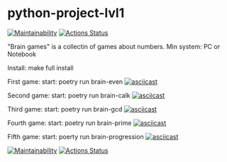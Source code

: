 # python-project-lvl1

[![Maintainability](https://api.codeclimate.com/v1/badges/2c8f2e05497e0f163356/maintainability)](https://codeclimate.com/github/nightdentist/python-project-lvl1/maintainability)
[![Actions Status](https://github.com/nightdentist/python-project-lvl1/workflows/hexlet-check/badge.svg)](https://github.com/nightdentist/python-project-lvl1/actions)

"Brain games" is a collectin of games about numbers.
Min system: PC or Notebook

Install: make full install

First game:
start: poetry run brain-even
[![asciicast](https://asciinema.org/a/Rrdpz3ztTYwAfCGFPJbywjlO7.svg)](https://asciinema.org/a/Rrdpz3ztTYwAfCGFPJbywjlO7)

Second game:
start: poetry run brain-calk
[![asciicast](https://asciinema.org/a/FE0ews0VL3UtofrBPPSyv8YG6.svg)](https://asciinema.org/a/FE0ews0VL3UtofrBPPSyv8YG6)

Third game:
start: poetry run brain-gcd
[![asciicast](https://asciinema.org/a/C58TYTEFBWNCzuhWxRPX7FZKX.svg)](https://asciinema.org/a/C58TYTEFBWNCzuhWxRPX7FZKX)

Fourth game:
start: poetry run brain-prime
[![asciicast](https://asciinema.org/a/3j5nQCKcGSKhUpXVYUGxU5c29.svg)](https://asciinema.org/a/3j5nQCKcGSKhUpXVYUGxU5c29)

Fifth game:
start: poerty run brain-progression
[![asciicast](https://asciinema.org/a/tBl0TyklnNr1ncejr84bIfEwz.svg)](https://asciinema.org/a/tBl0TyklnNr1ncejr84bIfEwz)

[![Maintainability](https://api.codeclimate.com/v1/badges/2c8f2e05497e0f163356/maintainability)](https://codeclimate.com/github/nightdentist/python-project-lvl1/maintainability)
[![Actions Status](https://github.com/nightdentist/python-project-lvl1/workflows/hexlet-check/badge.svg)](https://github.com/nightdentist/python-project-lvl1/actions)
